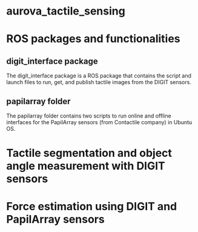 # aurova_tactile_sensing

# ROS packages and functionalities

## digit_interface package
The digit_interface package is a ROS package that contains the script and launch files to run, get, and publish tactile images from the DIGIT sensors.

## papilarray folder
The papilarray folder contains two scripts to run online and offline interfaces for the PapilArray sensors (from Contactile company) in Ubuntu OS. 

# Tactile segmentation and object angle measurement with DIGIT sensors

# Force estimation using DIGIT and PapilArray sensors
